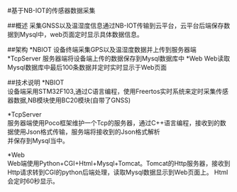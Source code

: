 #基于NB-IOT的传感器数据采集

##概述
采集GNSS以及温湿度信息通过NB-IOT传输到云平台，云平台后端保存数据到Mysql中，web页面定时显示具体数据信息。

##架构
*NBIOT 设备终端采集GPS以及温湿度数据并上传到服务器端
*TcpServer 服务器端将设备端上传的数据保存到Mysql数据库中
*Web Web读取Mysql数据库中最后100条数据并定时实时显示于Web页面

##技术说明
*NBIOT  
设备端采用STM32F103,通过C语言编程，使用Freertos实时系统来定时采集传感器数据,NB模块使用BC20模块(自带了GNSS)  

*TcpServer  
服务器端使用Poco框架维护一个Tcp的服务器，通过C++语言编程，接收到的数据使用Json格式传输，服务端将接收到的Json格式解析  
并保存到Mysql当中。  

*Web  
Web端使用Python+CGI+Html+Mysql+Tomcat。Tomcat的Http服务器，接收到Http请求转到CGI的python后端处理，读取Mysql数据显示到Web页面上。
Html会定时60秒显示。


